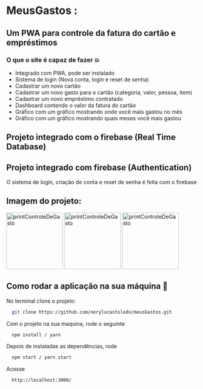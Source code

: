 # MeusGastos :

## Um PWA para controle da fatura do cartão e empréstimos


### O que o site é capaz de fazer 💥

- Integrado com PWA, pode ser instalado
- Sistema de login (Nova conta, login e reset de senha)
- Cadastrar um novo cartão
- Cadastrar um novo gasto para o cartão (categoria, valor, pessoa, item)
- Cadastrar um novo empréstimo contratado
- Dashboard contendo o valor da fatura do cartão
- Gráfico com um gráfico mostrando onde você mais gastou no mês
- Gráfico com um gráfico mostrando quais meses você mais gastou

## Projeto integrado com o firebase (Real Time Database)

## Projeto integrado com firebase (Authentication)
O sistema de login, criação de conta e reset de senha é feita com o firebase

## Imagem do projeto:
     
 <img width="149" alt="printControleDeGasto" src="https://user-images.githubusercontent.com/20606664/188494691-7b832486-9208-4430-a48c-314cb4f4b0b0.jpg"/>

<img width="149" alt="printControleDeGasto" src="https://user-images.githubusercontent.com/20606664/188494715-4b83e261-2375-4265-a541-7434ee15c13a.jpg"/>

<img width="149" alt="printControleDeGasto" src="https://user-images.githubusercontent.com/20606664/188494650-5ec572bb-c864-4df9-834b-86ce0dc38432.png"/>   
  

## Como rodar a aplicação na sua máquina :rocket:

No terminal clone o projeto:

```sh
  git clone https://github.com/nerylucastoledo/meusGastos.git
```

Com o projeto na sua maquina, rode o seguinte

```sh
  npm install / yarn
```

Depois de instaladas as dependências, rode

```sh
  npm start / yarn start
```

Acesse

```sh
  http://localhost:3000/
```
